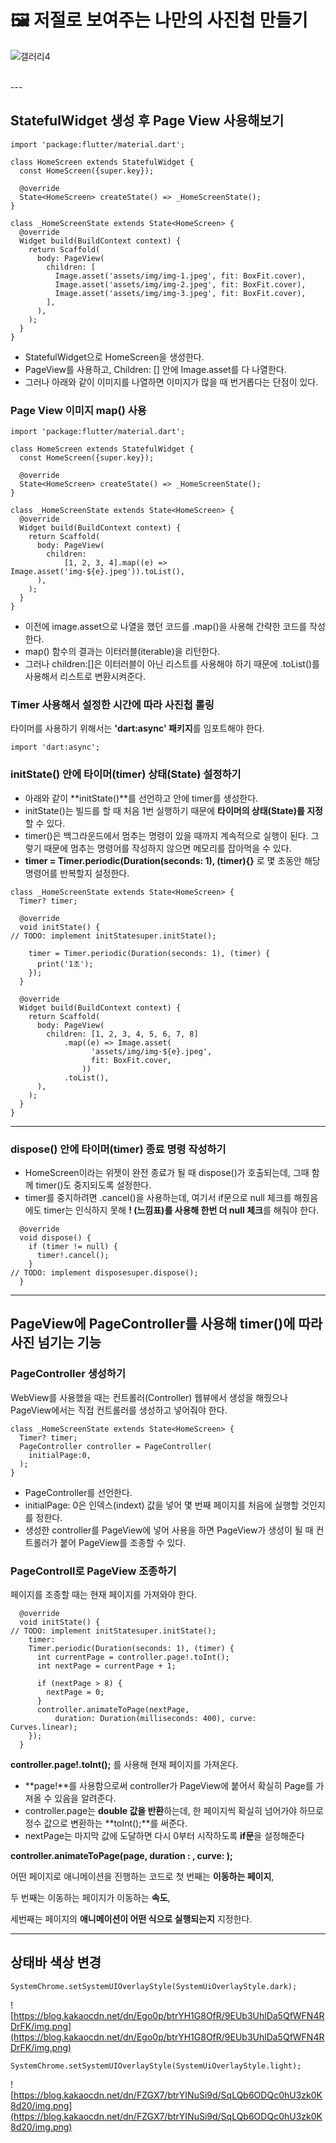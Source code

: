 #  🖼 저절로 보여주는 나만의 사진첩 만들기

![갤러리4](https://user-images.githubusercontent.com/85959639/217782016-6479ad8f-a50c-40f0-a36e-f84119f3c67a.gif)


</br>
---

## ****StatefulWidget 생성 후 Page View 사용해보기****

```
import 'package:flutter/material.dart';

class HomeScreen extends StatefulWidget {
  const HomeScreen({super.key});

  @override
  State<HomeScreen> createState() => _HomeScreenState();
}

class _HomeScreenState extends State<HomeScreen> {
  @override
  Widget build(BuildContext context) {
    return Scaffold(
      body: PageView(
        children: [
          Image.asset('assets/img/img-1.jpeg', fit: BoxFit.cover),
          Image.asset('assets/img/img-2.jpeg', fit: BoxFit.cover),
          Image.asset('assets/img/img-3.jpeg', fit: BoxFit.cover),
        ],
      ),
    );
  }
}
```

- StatefulWidget으로 HomeScreen을 생성한다.
- PageView를 사용하고, Children: [] 안에 Image.asset를 다 나열한다.
- 그러나 아래와 같이 이미지를 나열하면 이미지가 많을 때 번거롭다는 단점이 있다.

### **Page View 이미지 map() 사용**

```
import 'package:flutter/material.dart';

class HomeScreen extends StatefulWidget {
  const HomeScreen({super.key});

  @override
  State<HomeScreen> createState() => _HomeScreenState();
}

class _HomeScreenState extends State<HomeScreen> {
  @override
  Widget build(BuildContext context) {
    return Scaffold(
      body: PageView(
        children:
            [1, 2, 3, 4].map((e) => Image.asset('img-${e}.jpeg')).toList(),
      ),
    );
  }
}
```

- 이전에 image.asset으로 나열을 했던 코드를 .map()을 사용해 간략한 코드를 작성한다.
- map() 함수의 결과는 이터러블(iterable)을 리턴한다.
- 그러나 children:[]은 이터러블이 아닌 리스트를 사용해야 하기 때문에 .toList()를 사용해서 리스트로 변환시켜준다.

### **Timer 사용해서 설정한 시간에 따라 사진첩 롤링**

타이머를 사용하기 위해서는 **'dart:async' 패키지**를 임포트해야 한다.

```
import 'dart:async';
```

### **initState() 안에 타이머(timer) 상태(State) 설정하기**

- 아래와 같이 **initState()**를 선언하고 안에 timer를 생성한다.
- initState()는 빌드를 할 때 처음 1번 실행하기 때문에 **타이머의 상태(State)를 지정**할 수 있다.
- timer()은 백그라운드에서 멈추는 명령이 있을 때까지 계속적으로 실행이 된다. 그렇기 때문에 멈추는 명령어를 작성하지 않으면 메모리를 잡아먹을 수 있다.
- **timer = Timer.periodic(Duration(seconds: 1), (timer){}** 로 몇 초동안 해당 명령어를 반복할지 설정한다.

```
class _HomeScreenState extends State<HomeScreen> {
  Timer? timer;

  @override
  void initState() {
// TODO: implement initStatesuper.initState();

    timer = Timer.periodic(Duration(seconds: 1), (timer) {
      print('1초');
    });
  }

  @override
  Widget build(BuildContext context) {
    return Scaffold(
      body: PageView(
        children: [1, 2, 3, 4, 5, 6, 7, 8]
            .map((e) => Image.asset(
                  'assets/img/img-${e}.jpeg',
                  fit: BoxFit.cover,
                ))
            .toList(),
      ),
    );
  }
}
```

---

### **dispose() 안에 타이머(timer) 종료 명령 작성하기**

- HomeScreen이라는 위젯이 완전 종료가 될 때 dispose()가 호출되는데, 그때 함께 timer()도 중지되도록 설정한다.
- timer를 중지하려면 .cancel()을 사용하는데, 여기서 if문으로 null 체크를 해줬음에도 timer는 인식하지 못해 **! (느낌표)를 사용해 한번 더 null 체크**를 해줘야 한다.

```
  @override
  void dispose() {
    if (timer != null) {
      timer!.cancel();
    }
// TODO: implement disposesuper.dispose();
  }
```

---

## **PageView에 PageController를 사용해 timer()에 따라 사진 넘기는 기능**

### **PageController 생성하기**

WebView를 사용했을 때는 컨트롤러(Controller) 웹뷰에서 생성을 해줬으나 PageView에서는 직접 컨트롤러를 생성하고 넣어줘야 한다.

```
class _HomeScreenState extends State<HomeScreen> {
  Timer? timer;
  PageController controller = PageController(
    initialPage:0,
  );
}
```

- PageController를 선언한다.
- initialPage: 0은 인덱스(indext) 값을 넣어 몇 번째 페이지를 처음에 실행할 것인지를 정한다.
- 생성한 controller를 PageView에 넣어 사용을 하면 PageView가 생성이 될 때 컨트롤러가 붙어 PageView를 조종할 수 있다.

### **PageControll로 PageView 조종하기**

페이지를 조종할 때는 현재 페이지를 가져와야 한다.

```
  @override
  void initState() {
// TODO: implement initStatesuper.initState();
    timer:
    Timer.periodic(Duration(seconds: 1), (timer) {
      int currentPage = controller.page!.toInt();
      int nextPage = currentPage + 1;

      if (nextPage > 8) {
        nextPage = 0;
      }
      controller.animateToPage(nextPage,
          duration: Duration(milliseconds: 400), curve: Curves.linear);
    });
  }
```

**controller.page!.toInt();** 를 사용해 현재 페이지를 가져온다.

- **page!**를 사용함으로써 controller가 PageView에 붙어서 확실히 Page를 가져올 수 있음을 알려준다.
- controller.page는 **double 값을 반환**하는데, 한 페이지씩 확실히 넘어가야 하므로 정수 값으로 변환하는 **toInt();**를 써준다.
- nextPage는 마지막 값에 도달하면 다시 0부터 시작하도록 **if문**을 설정해준다

**controller.animateToPage(page, duration : , curve: );**

어떤 페이지로 애니메이션을 진행하는 코드로 첫 번째는 **이동하는 페이지**,

두 번째는 이동하는 페이지가 이동하는 **속도**,

세번째는 페이지의 **애니메이션이 어떤 식으로 실행되는지** 지정한다.

---

## **상태바 색상 변경**

```
SystemChrome.setSystemUIOverlayStyle(SystemUiOverlayStyle.dark);
```

![https://blog.kakaocdn.net/dn/Ego0p/btrYH1G8OfR/9EUb3UhlDa5QfWFN4RDrFK/img.png](https://blog.kakaocdn.net/dn/Ego0p/btrYH1G8OfR/9EUb3UhlDa5QfWFN4RDrFK/img.png)

```
SystemChrome.setSystemUIOverlayStyle(SystemUiOverlayStyle.light);
```

![https://blog.kakaocdn.net/dn/FZGX7/btrYINuSi9d/SqLQb6ODQc0hU3zk0K8d20/img.png](https://blog.kakaocdn.net/dn/FZGX7/btrYINuSi9d/SqLQb6ODQc0hU3zk0K8d20/img.png)
